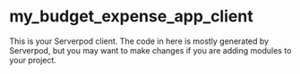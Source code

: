 # my_budget_expense_app_client

This is your Serverpod client. The code in here is mostly generated by
Serverpod, but you may want to make changes if you are adding modules to your
project.
